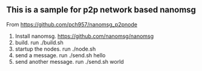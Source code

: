 This is a sample for p2p network based nanomsg
--------

From https://github.com/pch957/nanomsg_p2pnode

1.  Install nanomsg. https://github.com/nanomsg/nanomsg
2.  build. run ./build.sh
3.  startup the nodes. run ./node.sh
4.  send a message. run ./send.sh hello
5.  send another message. run ./send.sh world
